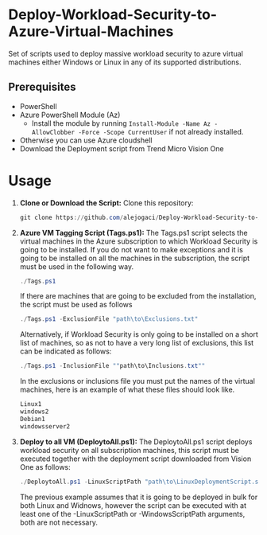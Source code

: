 # Deploy-Workload-Security-to-Azure-Virtual-Machines
Set of scripts used to deploy massive workload security to azure virtual machines either Windows or Linux in any of its supported distributions.

## Prerequisites

- PowerShell
- Azure PowerShell Module (Az)
  - Install the module by running `Install-Module -Name Az -AllowClobber -Force -Scope CurrentUser` if not already installed.
- Otherwise you can use Azure cloudshell
- Download the Deployment script from Trend Micro Vision One

# Usage

1. **Clone or Download the Script:**
   Clone this repository:
   ```powershell
   git clone https://github.com/alejogaci/Deploy-Workload-Security-to-Azure-Virtual-Machines.git

2. **Azure VM Tagging Script (Tags.ps1):**
   The Tags.ps1 script selects the virtual machines in the Azure subscription to which Workload Security is going to be installed. If you do not want to make exceptions and it is going to be installed on all the machines in the subscription, the script must be used in the following way.
   ```powershell
   ./Tags.ps1
    ```
    If there are machines that are going to be excluded from the installation, the script must be used as follows
   ```powershell
   ./Tags.ps1 -ExclusionFile "path\to\Exclusions.txt"
    ```
    Alternatively, if Workload Security is only going to be installed on a short list of machines, so as not to have a very long list of exclusions, this list can be indicated as follows:
   ```powershell
   ./Tags.ps1 -InclusionFile ""path\to\Inclusions.txt""
    ```
   
    In the exclusions or inclusions file you must put the names of the virtual machines, here is an example of what these files should look like.
   ```bash
   Linux1
   windows2
   Debian1
   windowsserver2
   ```
4. **Deploy to all VM (DeploytoAll.ps1):**
   The DeploytoAll.ps1 script deploys workload security on all subscription machines, this script must be executed together with the deployment script downloaded from Vision One as follows:
   ```powershell
   ./DeploytoAll.ps1 -LinuxScriptPath "path\to\LinuxDeploymentScript.sh" -WindowsScriptPath "path\to\WindowsDeploymentScript"
    ```
    The previous example assumes that it is going to be deployed in bulk for both Linux and Widnows, however the script can be executed with at least one of the -LinuxScriptPath or -WindowsScriptPath arguments, both are not necessary.



